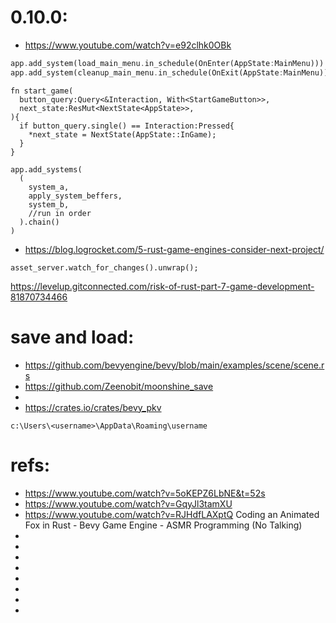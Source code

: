 

# 0.10.0:
 * https://www.youtube.com/watch?v=e92clhk0OBk
```rs
app.add_system(load_main_menu.in_schedule(OnEnter(AppState:MainMenu)))
app.add_system(cleanup_main_menu.in_schedule(OnExit(AppState:MainMenu)))

```

```
fn start_game(
  button_query:Query<&Interaction, With<StartGameButton>>,
  next_state:ResMut<NextState<AppState>>,
){
  if button_query.single() == Interaction:Pressed{
    *next_state = NextState(AppState::InGame);
  }
}
```

```
app.add_systems(
  (
    system_a,
    apply_system_beffers,
    system_b,
    //run in order
  ).chain()
)
```


 * https://blog.logrocket.com/5-rust-game-engines-consider-next-project/
```
asset_server.watch_for_changes().unwrap();
```

https://levelup.gitconnected.com/risk-of-rust-part-7-game-development-81870734466



# save and load:
 * https://github.com/bevyengine/bevy/blob/main/examples/scene/scene.rs
 * https://github.com/Zeenobit/moonshine_save
 * 
 * https://crates.io/crates/bevy_pkv
```
c:\Users\<username>\AppData\Roaming\username
```









# refs:
 * https://www.youtube.com/watch?v=5oKEPZ6LbNE&t=52s
 * https://www.youtube.com/watch?v=GqyJl3tamXU
 * https://www.youtube.com/watch?v=RJHdfLAXptQ Coding an Animated Fox in Rust - Bevy Game Engine - ASMR Programming (No Talking)
 * 
 * 
 * 
 * 
 * 
 * 
 * 
 * 